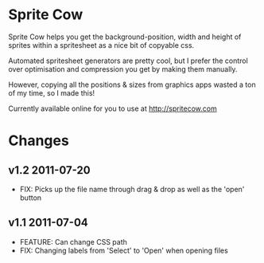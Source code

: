 Sprite Cow
==========

Sprite Cow helps you get the background-position, width and height of sprites within a spritesheet as a nice bit of copyable css.

Automated spritesheet generators are pretty cool, but I prefer the control over optimisation and compression you get by making them manually.

However, copying all the positions & sizes from graphics apps wasted a ton of my time, so I made this!

Currently available online for you to use at http://spritecow.com

Changes
=======

v1.2 2011-07-20
---------------

* FIX: Picks up the file name through drag & drop as well as the 'open' button

v1.1 2011-07-04
---------------

* FEATURE: Can change CSS path
* FIX: Changing labels from 'Select' to 'Open' when opening files